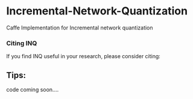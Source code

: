 # Incremental-Network-Quantization
Caffe Implementation for Incremental network quantization

### Citing INQ

If you find INQ useful in your research, please consider citing:

	

## Tips:


code coming soon....
